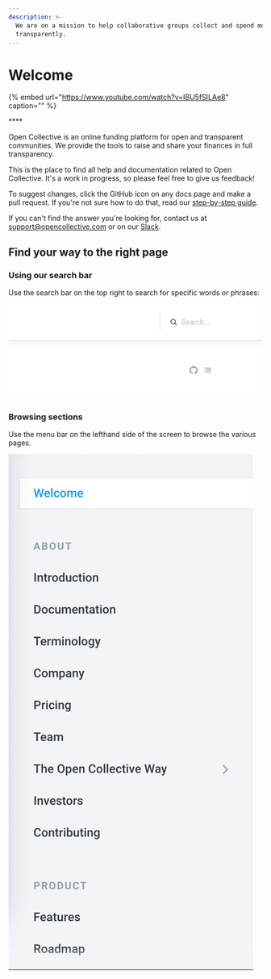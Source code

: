 ```yaml
---
description: >-
  We are on a mission to help collaborative groups collect and spend money
  transparently.
---
```


# Welcome

{% embed url="https://www.youtube.com/watch?v=IBU5fSILAe8" caption="" %}

\*\*\*\*

Open Collective is an online funding platform for open and transparent communities. We provide the tools to raise and share your finances in full transparency.

This is the place to find all help and documentation related to Open Collective. It's a work in progress, so please feel free to give us feedback!

To suggest changes, click the GitHub icon on any docs page and make a pull request. If you're not sure how to do that, read our [step-by-step guide](contributing/documentation/suggesting-changes.md).

If you can't find the answer you're looking for, contact us at [support@opencollective.com](mailto:support@opencollective.com) or on our [Slack](https://slack.opencollective.com).

## Find your way to the right page

### Using our search bar

Use the search bar on the top right to search for specific words or phrases:

![](.gitbook/assets/welcome-search-bar-2019-11-26.gif)

### Browsing sections

Use the menu bar on the lefthand side of the screen to browse the various pages.

![](.gitbook/assets/about_introduction_browsing_sections_2021-08-12.gif)

